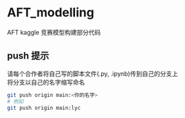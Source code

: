 # AFT_modelling
AFT kaggle 竞赛模型构建部分代码

 ## push 提示
 请每个合作者将自己写的脚本文件(.py, .ipynb)传到自己的分支上  
 将分支以自己的名字缩写命名
 ```zsh
 git push origin main:<你的名字>
 # 例如
 git push origin main:lyc
 ```

